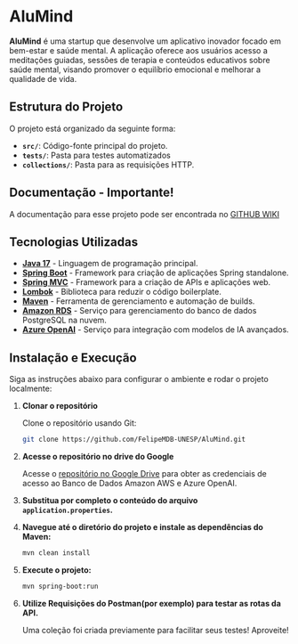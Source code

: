 # AluMind

**AluMind** é uma startup que desenvolve um aplicativo inovador focado em bem-estar e saúde mental. A aplicação oferece aos usuários acesso a meditações guiadas, sessões de terapia e conteúdos educativos sobre saúde mental, visando promover o equilíbrio emocional e melhorar a qualidade de vida.

## Estrutura do Projeto

O projeto está organizado da seguinte forma:

- **`src/`**: Código-fonte principal do projeto.
- **`tests/`**: Pasta para testes automatizados
- **`collections/`**: Pasta para as requisições HTTP.

## Documentação - Importante!
A documentação para esse projeto pode ser encontrada no [GITHUB WIKI](https://github.com/FelipeMDB-UNESP/AluMind/wiki)

## Tecnologias Utilizadas

- **[Java 17](https://www.oracle.com/java/technologies/javase/jdk17-archive-downloads.html)** - Linguagem de programação principal.
- **[Spring Boot](https://spring.io/projects/spring-boot)** - Framework para criação de aplicações Spring standalone.
- **[Spring MVC](https://spring.io/guides/gs/serving-web-content/)** - Framework para a criação de APIs e aplicações web.
- **[Lombok](https://projectlombok.org/)** - Biblioteca para reduzir o código boilerplate.
- **[Maven](https://maven.apache.org/download.cgi)** - Ferramenta de gerenciamento e automação de builds.
- **[Amazon RDS](https://aws.amazon.com/rds/)** - Serviço para gerenciamento do banco de dados PostgreSQL na nuvem.
- **[Azure OpenAI](https://www.google.com/aclk?sa=l&ai=DChcSEwjqztHSr9uJAxWcRUgAHTa_Bm4YABABGgJjZQ&co=1&ase=2&gclid=CjwKCAiA3Na5BhAZEiwAzrfagH6avv0Y_WljkODXOfUQ8zFk21eMEAsU9sJDYgeiI9PruboRUHsHZBoC0o4QAvD_BwE&ei=XLA1Z8SqLdDd1sQPvqeyqQI&sig=AOD64_3IEO4eEfLIKFJVOQovbMeQQi2p1g&q&sqi=2&nis=4&adurl&ved=2ahUKEwjEyMzSr9uJAxXQrpUCHb6TLCUQ0Qx6BAgKEAE)** - Serviço para integração com modelos de IA avançados.


## Instalação e Execução

Siga as instruções abaixo para configurar o ambiente e rodar o projeto localmente:

1. **Clonar o repositório**

   Clone o repositório usando Git:

   ```bash
   git clone https://github.com/FelipeMDB-UNESP/AluMind.git

2. **Acesse o repositório no drive do Google**

   Acesse o [repositório no Google Drive](https://drive.google.com/drive/folders/15DGaThqFR3eICXQUY0SiWljGDg7M8RRV?usp=sharing) para obter as credenciais de acesso ao Banco de Dados Amazon AWS e Azure OpenAI.


3. **Substitua por completo o conteúdo do arquivo `application.properties`.**


4. **Navegue até o diretório do projeto e instale as dependências do Maven:**

   ```bash
   mvn clean install
   ```

5. **Execute o projeto:**

   ```bash
   mvn spring-boot:run
   ```

6. **Utilize Requisições do Postman(por exemplo) para testar as rotas da API.**

   Uma coleção foi criada previamente para facilitar seus testes! Aproveite!